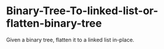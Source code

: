 # Binary-Tree-To-linked-list-or-flatten-binary-tree
Given a binary tree, flatten it to a linked list in-place.
